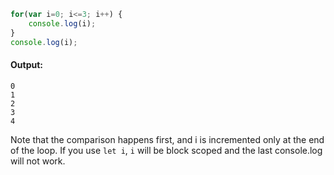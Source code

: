 
```js
for(var i=0; i<=3; i++) {
    console.log(i);
}
console.log(i);
```

#### Output:

```
0
1
2
3
4
```

Note that the comparison happens first, and i is incremented only at the end of the loop. If you use `let i`, `i` will be block scoped and the last console.log will not work.
